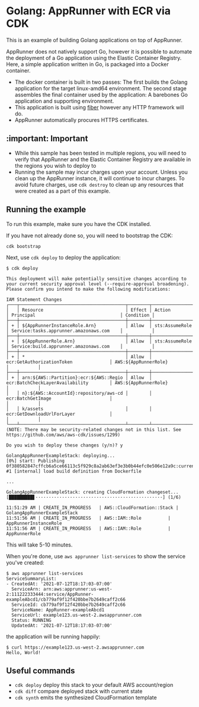 # Golang: AppRunner with ECR via CDK

This is an example of building Golang applications on top of AppRunner.

AppRunner does not natively support Go, however it is possible to automate the deployment of a Go application using the
Elastic Container Registry. Here, a simple application written in Go, is packaged into a Docker container.

* The docker container is built in two passes: The first builds the Golang application for the target linux-amd64 environment.
  The second stage assembles the final container used by the application: A barebones Go application and supporting environment.
* This application is built using [fiber](://gofiber.io/) however any HTTP framework will do. 
* AppRunner automatically procures HTTPS certificates. 


## :important: Important

* While this sample has been tested in multiple regions, you will need to verify that AppRunner and the Elastic Container Registry are
  available in the regions you wish to deploy to
* Running the sample may incur charges upon your account. Unless you clean up the AppRunner instance, it will continue to incur charges.
  To avoid future charges, use `cdk destroy` to clean up any resources that were created as a part of this example.

## Running the example

To run this example, make sure you have the CDK installed.

If you have not already done so, you will need to bootstrap the CDK:
```
cdk bootstrap
```

Next, use `cdk deploy` to deploy the application:
```
$ cdk deploy

This deployment will make potentially sensitive changes according to your current security approval level (--require-approval broadening).
Please confirm you intend to make the following modifications:

IAM Statement Changes
┌───┬────────────────────────────────────────┬────────┬────────────────────────────────────────┬──────────────────────────────────────────┬───────────┐
│   │ Resource                               │ Effect │ Action                                 │ Principal                                │ Condition │
├───┼────────────────────────────────────────┼────────┼────────────────────────────────────────┼──────────────────────────────────────────┼───────────┤
│ + │ ${AppRunnerInstanceRole.Arn}           │ Allow  │ sts:AssumeRole                         │ Service:tasks.apprunner.amazonaws.com    │           │
├───┼────────────────────────────────────────┼────────┼────────────────────────────────────────┼──────────────────────────────────────────┼───────────┤
│ + │ ${AppRunnerRole.Arn}                   │ Allow  │ sts:AssumeRole                         │ Service:build.apprunner.amazonaws.com    │           │
├───┼────────────────────────────────────────┼────────┼────────────────────────────────────────┼──────────────────────────────────────────┼───────────┤
│ + │ *                                      │ Allow  │ ecr:GetAuthorizationToken              │ AWS:${AppRunnerRole}                     │           │
├───┼────────────────────────────────────────┼────────┼────────────────────────────────────────┼──────────────────────────────────────────┼───────────┤
│ + │ arn:${AWS::Partition}:ecr:${AWS::Regio │ Allow  │ ecr:BatchCheckLayerAvailability        │ AWS:${AppRunnerRole}                     │           │
│   │ n}:${AWS::AccountId}:repository/aws-cd │        │ ecr:BatchGetImage                      │                                          │           │
│   │ k/assets                               │        │ ecr:GetDownloadUrlForLayer             │                                          │           │
└───┴────────────────────────────────────────┴────────┴────────────────────────────────────────┴──────────────────────────────────────────┴───────────┘
(NOTE: There may be security-related changes not in this list. See https://github.com/aws/aws-cdk/issues/1299)

Do you wish to deploy these changes (y/n)? y

GolangAppRunnerExampleStack: deploying...
[0%] start: Publishing 0f380582847cffcb6a5ce66113c5f929c8a2ab63ef3e3b0b44efc0e506e12a9c:current
#1 [internal] load build definition from Dockerfile

...

GolangAppRunnerExampleStack: creating CloudFormation changeset...
[█████████▋················································] (1/6)

11:51:29 AM | CREATE_IN_PROGRESS   | AWS::CloudFormation::Stack | GolangAppRunnerExampleStack
11:51:56 AM | CREATE_IN_PROGRESS   | AWS::IAM::Role          | AppRunnerInstanceRole
11:51:56 AM | CREATE_IN_PROGRESS   | AWS::IAM::Role          | AppRunnerRole

```

This will take 5-10 minutes.

When you're done, use `aws apprunner list-services` to show the service you've created:

```
$ aws apprunner list-services
ServiceSummaryList:
- CreatedAt: '2021-07-12T18:17:03-07:00'
  ServiceArn: arn:aws:apprunner:us-west-2:111222333444:service/AppRunner-exampleAbcd1/cb779af9f12f420bbe7b2649caff2c66
  ServiceId: cb779af9f12f420bbe7b2649caff2c66
  ServiceName: AppRunner-exampleAbcd1
  ServiceUrl: example123.us-west-2.awsapprunner.com
  Status: RUNNING
  UpdatedAt: '2021-07-12T18:17:03-07:00'
```

the application will be running happily:

```
$ curl https://example123.us-west-2.awsapprunner.com
Hello, World!
```

## Useful commands

 * `cdk deploy`      deploy this stack to your default AWS account/region
 * `cdk diff`        compare deployed stack with current state
 * `cdk synth`       emits the synthesized CloudFormation template
